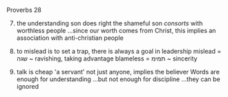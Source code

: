 Proverbs 28


7) the understanding son does right
  the shameful son _consorts_ with worthless people
  ...since our worth comes from Christ, this implies an association with anti-christian people


10) to mislead is to set a trap, there is always a goal in leadership
  mislead = שגה ~ ravishing, taking advantage
  blameless = תמימ ~ sincerity 


19) talk is cheap
  'a servant' not just anyone, implies the believer
  Words are enough for understanding
  ...but not enough for discipline
  ...they can be ignored
